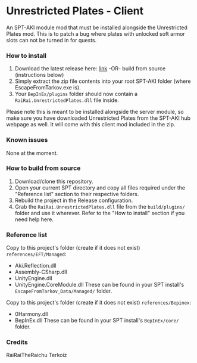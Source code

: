 # Unrestricted Plates - Client

An SPT-AKI module mod that must be installed alongside the Unrestricted Plates mod. This is to patch a bug where plates with unlocked soft armor slots can not be turned in for quests.

### How to install

1. Download the latest release here: [link](https://github.com/RaiRaiTheRaichu/UnrestrictedPlatesClient/releases) -OR- build from source (instructions below)
2. Simply extract the zip file contents into your root SPT-AKI folder (where EscapeFromTarkov.exe is).
3. Your `BepInEx/plugins` folder should now contain a `RaiRai.UnrestrictedPlates.dll` file inside.

Please note this is meant to be installed alongside the server module, so make sure you have downloaded Unrestricted Plates from the SPT-AKI hub webpage as well. It will come with this client mod included in the zip.

### Known issues

None at the moment.

### How to build from source

1. Download/clone this repository.
2. Open your current SPT directory and copy all files required under the "Reference list" section to their respective folders.
3. Rebuild the project in the Release configuration.
4. Grab the `RaiRai.UnrestrictedPlates.dll` file from the `build/plugins/` folder and use it wherever. Refer to the "How to install" section if you need help here.

### Reference list

Copy to this project's folder (create if it does not exist) `references/EFT/Managed`:
- Aki.Reflection.dll
- Assembly-CSharp.dll
- UnityEngine.dll
- UnityEngine.CoreModule.dll
These can be found in your SPT install's `EscapeFromTarkov_Data/Managed/` folder.

Copy to this project's folder (create if it does not exist) `references/Bepinex`:
- 0Harmony.dll
- BepInEx.dll
These can be found in your SPT install's `BepInEx/core/` folder.

### Credits
RaiRaiTheRaichu
Terkoiz
